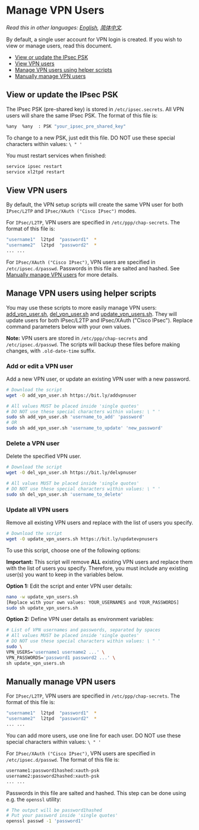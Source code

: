 # Manage VPN Users

*Read this in other languages: [English](manage-users.md), [简体中文](manage-users-zh.md).*

By default, a single user account for VPN login is created. If you wish to view or manage users, read this document.

- [View or update the IPsec PSK](#view-or-update-the-ipsec-psk)
- [View VPN users](#view-vpn-users)
- [Manage VPN users using helper scripts](#manage-vpn-users-using-helper-scripts)
- [Manually manage VPN users](#manually-manage-vpn-users)

## View or update the IPsec PSK

The IPsec PSK (pre-shared key) is stored in `/etc/ipsec.secrets`. All VPN users will share the same IPsec PSK. The format of this file is:

```bash
%any  %any  : PSK "your_ipsec_pre_shared_key"
```

To change to a new PSK, just edit this file. DO NOT use these special characters within values: `\ " '`

You must restart services when finished:

```bash
service ipsec restart
service xl2tpd restart
```

## View VPN users

By default, the VPN setup scripts will create the same VPN user for both `IPsec/L2TP` and `IPsec/XAuth ("Cisco IPsec")` modes.

For `IPsec/L2TP`, VPN users are specified in `/etc/ppp/chap-secrets`. The format of this file is:

```bash
"username1"  l2tpd  "password1"  *
"username2"  l2tpd  "password2"  *
... ...
```

For `IPsec/XAuth ("Cisco IPsec")`, VPN users are specified in `/etc/ipsec.d/passwd`. Passwords in this file are salted and hashed. See [Manually manage VPN users](#manually-manage-vpn-users) for more details.

## Manage VPN users using helper scripts

You may use these scripts to more easily manage VPN users: [add_vpn_user.sh](https://github.com/hwdsl2/setup-ipsec-vpn/blob/master/extras/add_vpn_user.sh), [del_vpn_user.sh](https://github.com/hwdsl2/setup-ipsec-vpn/blob/master/extras/del_vpn_user.sh) and [update_vpn_users.sh](https://github.com/hwdsl2/setup-ipsec-vpn/blob/master/extras/update_vpn_users.sh). They will update users for both IPsec/L2TP and IPsec/XAuth ("Cisco IPsec"). Replace command parameters below with your own values.

**Note:** VPN users are stored in `/etc/ppp/chap-secrets` and `/etc/ipsec.d/passwd`. The scripts will backup these files before making changes, with `.old-date-time` suffix.

### Add or edit a VPN user

Add a new VPN user, or update an existing VPN user with a new password.

```bash
# Download the script
wget -O add_vpn_user.sh https://bit.ly/addvpnuser
```

```bash
# All values MUST be placed inside 'single quotes'
# DO NOT use these special characters within values: \ " '
sudo sh add_vpn_user.sh 'username_to_add' 'password'
# OR
sudo sh add_vpn_user.sh 'username_to_update' 'new_password'
```

### Delete a VPN user

Delete the specified VPN user.

```bash
# Download the script
wget -O del_vpn_user.sh https://bit.ly/delvpnuser
```

```bash
# All values MUST be placed inside 'single quotes'
# DO NOT use these special characters within values: \ " '
sudo sh del_vpn_user.sh 'username_to_delete'
```

### Update all VPN users

Remove all existing VPN users and replace with the list of users you specify.

```bash
# Download the script
wget -O update_vpn_users.sh https://bit.ly/updatevpnusers
```

To use this script, choose one of the following options:

**Important:** This script will remove **ALL** existing VPN users and replace them with the list of users you specify. Therefore, you must include any existing user(s) you want to keep in the variables below.

**Option 1:** Edit the script and enter VPN user details:

```bash
nano -w update_vpn_users.sh
[Replace with your own values: YOUR_USERNAMES and YOUR_PASSWORDS]
sudo sh update_vpn_users.sh
```

**Option 2:** Define VPN user details as environment variables:

```bash
# List of VPN usernames and passwords, separated by spaces
# All values MUST be placed inside 'single quotes'
# DO NOT use these special characters within values: \ " '
sudo \
VPN_USERS='username1 username2 ...' \
VPN_PASSWORDS='password1 password2 ...' \
sh update_vpn_users.sh
```

## Manually manage VPN users

For `IPsec/L2TP`, VPN users are specified in `/etc/ppp/chap-secrets`. The format of this file is:

```bash
"username1"  l2tpd  "password1"  *
"username2"  l2tpd  "password2"  *
... ...
```

You can add more users, use one line for each user. DO NOT use these special characters within values: `\ " '`

For `IPsec/XAuth ("Cisco IPsec")`, VPN users are specified in `/etc/ipsec.d/passwd`. The format of this file is:

```bash
username1:password1hashed:xauth-psk
username2:password2hashed:xauth-psk
... ...
```

Passwords in this file are salted and hashed. This step can be done using e.g. the `openssl` utility:

```bash
# The output will be password1hashed
# Put your password inside 'single quotes'
openssl passwd -1 'password1'
```
